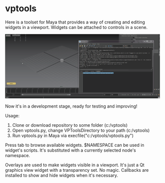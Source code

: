 # vptools
Here is a toolset for Maya that provides a way of creating and editing widgets in a viewport. 
Widgets can be attached to controls in a scene.

![Logo](/test.gif)

Now it's in a development stage, ready for testing and improving!

Usage:
1. Clone or download repository to some folder (c:/vptools)
2. Open vptools.py, change VPToolsDirectory to your path (c:/vptools)
3. Run vptools.py in Maya via execfile("c:/vptools/vptools.py")

Press tab to browse available widgets.
$NAMESPACE can be used in widget's scripts. It's substituted with a currently selected node's namespace.

Overlays are used to make widgets visible in a viewport. It's just a Qt graphics view widget with a transparency set. No magic.
Callbacks are installed to show and hide widgets when it's necessary.
